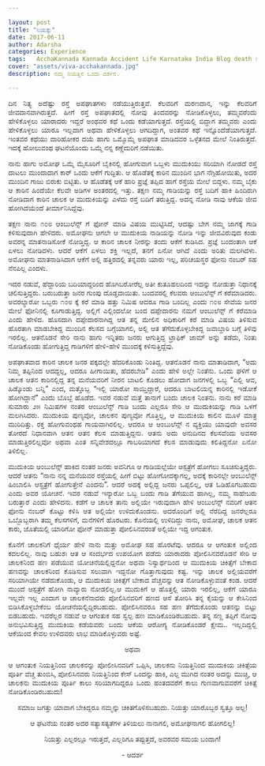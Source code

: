 ```yaml
---

layout: post
title: "ನಿಯತ್ತು"
date: 2017-06-11
author: Adarsha
categories: Experience
tags:	AcchaKannada Kannada Accident Life Karnataka India Blog death saavu end neeyattu 
cover: "assets/viva-acchakannada.jpg"
description: ನಮ್ಮ ನಿಯತ್ತಿನ ಒಂದು ದರ್ಶನ.

---
```


<p align ="justify">ದಿನ ನಿತ್ಯ ಅದೆಷ್ಟು ರಸ್ತೆ ಅಪಘಾತಗಳು ನಡೆಯುತ್ತಿರುತ್ತವೆ. ಕೆಲವರಿಗೆ ಮರಣದಾನ, ಇನ್ನು ಕೆಲವರಿಗೆ ಜೀವದಾನವಾಗಿರುತ್ತದೆ. ಹೀಗೆ ರಸ್ತೆ ಅಪಘಾತದಲ್ಲಿ ನೋವು ತಿಂದವರನ್ನು ನೋಡಿಕೊಳ್ಳಲು, ತಮ್ಮವರೆಂದು ಹೇಳಿಕೊಳ್ಳಲು ಯಾರಾದರು ಇದ್ದರೆ ಅಂಥವರ ಕಥೆ ಒಂದು ಕಡೆಯಾಗುತ್ತದೆ. ರಸ್ತೆಯಲ್ಲಿ ಬಿದ್ದಾಗ ತಮ್ಮವರು ಎಂದು ಹೇಳಿಕೊಳ್ಳಲು ಯಾರೂ ಇಲ್ಲದಾಗ ಅಥವಾ ಹೇಳಿಕೊಳ್ಳಲು ಆಗದಿದ್ದಾಗ, ಅಂತವರ ಕಥೆ ಇನ್ನೊಂದೆಡೆಯಾಗುತ್ತದೆ. ಇಂತವರ ಕಥೆಯು ದಾರಿಹೋಕರ ದಯೆ ಹಾಗು ಒಮ್ಮೊಮ್ಮೆ ಅಪಘಾತ ಮಾಡಿದವರ ಒಳ್ಳೆತನದ ಮೇಲೆ ನಿಂತಿರುತ್ತದೆ. ಇದಕ್ಕೆ ಹೋಲುವಂಥ ಘಟನೆಯೊಂದು ಒಮ್ಮೆ ನನ್ನ ಕಣ್ಣೆದುರಿಗೆ ನಡೆಯಿತು.</p>

<p align ="justify">ನಾನು ಹಾಗು ಅಮೋಘ ಒಮ್ಮೆ ಮೈಸೂರಿಗೆ ಬೈಕಿನಲ್ಲಿ ಹೋಗುವಾಗ ಒಬ್ಬಳು ಮುದುಕಿಯು ಸರಿಯಾಗಿ ನೋಡದೆ ರಸ್ತೆ ದಾಟಲು ಮುಂದಾದಾಗ ಕಾರ್ ಒಂದು ಆಕೆಗೆ ಗುದ್ದಿತು. ಆ ಹೊಡೆತಕ್ಕೆ ಕಾರಿನ ಮುಂದಿನ ಭಾಗ ನೆಗ್ಗಿಹೋಯಿತು, ಅದರ ಮುಂದಿನ ಗಾಜು ಬಿರುಕು ಬಿಟ್ಟಿತು. ಆ ಹೊಡೆತಕ್ಕೆ ಆಕೆ ಹಾರಿ ಪ್ರಜ್ಞೆ ತಪ್ಪಿದ ಹಾಗೆ ರಸ್ತೆಯ ಮೇಲೆ ಬಿದ್ದಳು. ನಮ್ಮ ಬೈಕು ಆ ಕಾರಿನ ಹಿಂದೆಯೇ ಕೆಲವೇ ಅಡಿಗಳ ಅಂತರದಲ್ಲಿ ಇತ್ತು. ತಕ್ಷಣ ನಮ್ಮ ಗಾಡಿಯನ್ನು ರಸ್ತೆ ಬದಿಗೆ ಹಾಕಿ ಹಿಂದಿರುಗಿ ನೋಡಿದಾಗ ಕಾರಿನ ಚಾಲಕ ಆ ಮುದುಕಿಯನ್ನು ಎಳೆದು ರಸ್ತೆ ಬದಿಗೆ ತರುತ್ತಿದ್ದ. ಅದನ್ನ ನೋಡಿ ನಾವು ಆಕೆಯ ಜೀವ ಹೋಗಿದೆಯೆಂದೆ ತೀರ್ಮಾನಿಸಿದ್ದೆವು.</p>

<p align ="justify">ತಕ್ಷಣ ನಾನು ೧೦೮ ಆಂಬುಲೆನ್ಸ್ ಗೆ ಫೋನ್ ಮಾಡಿ ವಿಷಯ ಮುಟ್ಟಿಸಿದೆ, ಆದಷ್ಟು ಬೇಗ ನಮ್ಮ ಜಾಗಕ್ಕೆ ಗಾಡಿ ಕಳಿಸುವುದಾಗಿ ಹೇಳಿದರು. ಅಮೋಘನು ಆಗಲೇ ಆ ಮುದುಕಿಯ ನಾಡಿಯನ್ನು ನೋಡಿ ಇನ್ನು ಜೀವವಿರುವುದ ಕಂಡು ಅವರನ್ನ ಮಾತನಾಡಿಸೋಕೆ ನೋಡ್ತಿದ್ದ. ಆ ಕಾರಿನ ಚಾಲಕ ನೀರನ್ನು ತಂದು ಆಕೆಗೆ ಕುಡಿಸಿದ. ಪ್ರಜ್ಞೆ ಬಂದಂತಾಗಿ ಆಕೆ ಏಳಲು ನೋಡಿದಳು. ಆದರೆ ಆಕೆಗೆ ಏಳಲು ಶಕ್ತಿ ಇಲ್ಲದೆ, ತನಗೆ ಏನೋ ಆಗಿದೆ ಎಂದು ಅರಿತು ಮಲಗಿದಳು. ಅಮೋಘನು ಮಾತನಾಡಿಸಿದಾಗ ಆಕೆಗೆ ಅಲ್ಲಿ ಹತ್ತಿರದಲ್ಲಿ ತನ್ನವರು ಯಾರು ಇಲ್ಲ, ಪರಿಚಯಸ್ಥರ ಫೋನು ನಂಬರ್ ಸಹ ನೆನಪಿಲ್ಲ ಎಂದಳು.</p>

<p align ="justify">ಇದರ ನಡುವೆ, ಹೆದ್ದಾರಿಯ ಬದಿಯಾದ್ದರಿಂದ ಹೊಗಿಬರೋರೆಲ್ಲ ಅತೀ ಕುತೂಹಲದಿಂದ ಇದನ್ನು ನೋಡುತ್ತಾ ನಿಧಾನಕ್ಕೆ ಚಲಿಸುತ್ತಿದ್ದರು. ಬರುಬರುತ್ತಾ ಜನರ ಗುಂಪು ದೊಡ್ಡದಾಯಿತು. ಬಂದವರಲ್ಲಿ ಕೆಲವರು ಆಂಬುಲೆನ್ಸ್ ಗೆ ಕರೆಮಾಡಿದರು. ಅವರಲ್ಯಾರೋ ಒಬ್ಬರು ೧೦೮ ಕ್ಕೆ ಕರೆ ಮಾಡಿ ಹತ್ತು ನಿಮಿಷ ಆದರೂ ಗಾಡಿ ಬಂದಿಲ್ಲ ಎಂದು ೧೦೮ ಸೇವೆಯ ಜನರ ಮೇಲೆ ಫೋನಿನಲ್ಲಿ ಕೂಗಾಡುತ್ತಿದ್ದ. ಅಲ್ಲಿಗೆ ಎಲ್ಲಿಂದಲೋ ಬಂದ ದಪ್ಪೇದಾರನು ನಮಗೆ ಆಂಬುಲೆನ್ಸ್ ಗೆ ಕರೆಮಾಡಿ ಎಂದು ಹೇಳಿದ. ಹೊಸದಾಗಿ ದಪ್ಪೇದಾರನಾಗಿದ್ದ ಆತ ತನ್ನ ಮೇಲಿನ ಅಧಿಕಾರಿಗೆ ಕರೆ ಮಾಡಿ ವಿಷಯ ತಿಳಿಸುವ ಹೊರತಾಗಿ ಮಾಡಬೇಕಿದ್ದ ಮುಂದಿನ ಕೆಲಸದ ಬಗ್ಗೆಯಾಗಲಿ, ಅಲ್ಲಿ ಆತ ತೆಗೆದುಕೊಳ್ಳಬೇಕಿದ್ದ ಜವಾಬ್ದಾರಿ ಬಗ್ಗೆ ತಿಳಿವು ಇರಲಿಲ್ಲ. ಆತನೊಡನೆ ಸೇರಿ ನಾನು ಹಾಗು ಇನ್ನಿತರು ಜನರು ಆಗುತ್ತಿದ್ದ ಟ್ರಾಫಿಕ್ ಜಾಮ್ ಅನ್ನು ತಡೆದು, ನಿಂತು ನೋಡಿಕೊಂಡು ಹೋಗುತ್ತಿದ್ದ ಗಾಡಿಗಳಿಗೆ ಹೇಳಿ-ಹೇಳಿ ಮುಂದಕ್ಕೆ ಕಳಿಸುತ್ತಿದ್ದೆವು.</p>

<p align ="justify">ಅಪಘಾತವಾದ ಕಾರಿನ ಚಾಲಕ ಜನರ ಪಕ್ಕದಲ್ಲೇ ಹೆದರಿಕೊಂಡು ನಿಂತಿದ್ದ. ಆತನೊಡನೆ ನಾನು ಮಾತಾಡಿದಾಗ, “ಅದು ನಿಮ್ಮ ತಪ್ಪಿನಿಂದ ಆದದ್ದಲ್ಲ, ಆದರೂ ಹೀಗಾಯಿತು, ಹೆದರಬೇಡಿ” ಎಂದು ಹೇಳಿ ಅಲ್ಲೇ ನಿಂತೆನು. ಒಂದು ಘಳಿಗೆ ಆ ಚಾಲಕ ಆತನ ಕಾರಿನಲ್ಲಿದ್ದ ತನ್ನ ಮನೆಯವರಿಗೆ ನೀರನ ಬಾಟಲಿ ಕೊಡಲು ಹೋದಾಗ ಜನಗಳಲ್ಲಿ ಒಬ್ಬ “ಎಲ್ಲಿ ಆವ, ಹಿಡ್ಕೊಂಡು ಬನ್ನಿ” ಎಂದ, ಮತ್ತೊಬ್ಬ “ಇಲ್ಲಿ ಯಾರೋ ಸಾಯ್ತಿದ್ದಾರೆ, ಆದರೂ ಬಾಟಲಿಯನ್ನ ಕಾರಿನಲ್ಲಿ ಇಡೋಕೆ ಹೋಗಿದ್ದಾನೆ” ಎಂದು ಬೊಬ್ಬೆ ಹೊಡೆದ. ಇವರ ನಡುವೆ ಮತ್ತೆ ತಾನಾಗೆ ಬಂದು ಚಾಲಕ ನಿಂತನು. ನಾನು ಕರೆ ಮಾಡಿ ಸುಮಾರು ೨೫ ನಿಮಿಷಗಳ ನಂತರ ಆಂಬುಲೆನ್ಸ್ ಗಾಡಿ ಬಂದು ಎಲ್ಲರೂ ಸೇರಿ ಆ ಮುದುಕಿಯನ್ನು ಗಾಡಿ ಒಳಗೆ ಮಲಗಿಸಿದರು. ಮುದುಕಿಯ ಪುಣ್ಯವೋ, ಚಾಲಕನ ಪುಣ್ಯವೋ ಗೊತ್ತಿಲ್ಲ, ಆ ಮುದುಕಿಯ ಕಾಲಿನ ಮೂಳೆ ಮಾತ್ರ ಮುರಿದಿತ್ತು. ರಕ್ತ ಹೋಗುವಂಥಹ ಗಾಯವಾಗಿರಲಿಲ್ಲ. ಆದರೂ ಆ ಆಂಬುಲೆನ್ಸ್ ನ ವ್ಯಕ್ತಿಯು ಯಾವುದೇ ಅವಸರ ತೋರದೆ ನಿಧಾನವಾಗಿ ಆತನ ಆತನ ಕೆಲಸ ಮಾಡುತ್ತಿದ್ದನು. ಆತನು ಅದು ಅನುದಿನದ ಕೆಲಸವೆಂದು ಅವಸರ ಮಾಡುತ್ತಿರಲಿಲ್ಲವೋ ಅಥವಾ ಎಂತ ಸನ್ನಿವೇಶದಲ್ಲೂ ಗಾಬರಿಯಾಗದೆ ಕೆಲಸ ಮಾಡುವುದು ಕಲಿತಿದ್ದನೋ ಏನೋ ತಿಳಿಲಿಲ್ಲ.</p>

<p align ="justify">ಮುದುಕಿಯ ಆಂಬುಲೆನ್ಸ್ ಹಾಕಿದ ನಂತರ ಜನರು ಅವನಿಗೂ ಆ ಗಾಡಿಯಲ್ಲೆಯೇ ಆಸ್ಪತ್ರೆಗೆ ಹೋಗಲು ಸೂಚಿಸುತ್ತಿದ್ದರು. ಆದರೆ ಆತನು “ನಾನು ನನ್ನ ಮನೆಯವರ ರಸ್ತೆಯಲ್ಲಿ ಹೀಗೆ ಬಿಟ್ಟು ಹೋಗೋದಕ್ಕಾಗಲ್ಲ, ಅದಕ್ಕೆ ಕಾರಿನಲ್ಲೇ ಆಂಬುಲೆನ್ಸ್ ಹಿಂಬಾಲಿಸಿ ಆಸ್ಪ್ರತ್ರೆಗೆ ಹೋಗುತ್ತೇನೆ ಎಂದನು”. ಆದರೆ ಅದಕ್ಕೆ ಅಲ್ಲಿದ್ದ ಜನರು ಒಪ್ಪಲಿಲ್ಲ, ಆತ ಓಡಿಹೊಗಬಹುದು ಎಂದು ಅವರ ಯೋಚನೆ. ಇವರ ನಡುವೆ ಇನ್ಯಾರೋ ಒಬ್ಬ ಬಂದು ಗಾಡಿ ತೆಗೆಯುವ ಹಾಗಿಲ್ಲ, ನಮ್ಮ ಸಾಹೇಬರು ಬರುತ್ತಾರೆ ಎಂದು ಹೇಳಿದನು. ಕಡೆಗೆ ಆ ಚಾಲಕ ತಾನು ಅಲ್ಲಿಯೇ ಇರುವುದಾಗಿ ಹೇಳಿ ಆಂಬುಲೆನ್ಸ್ ನವರಿಗೆ ಆತನ ಫೋನು ನಂಬರ್ ಕೊಟ್ಟು ಕಳಿಸಿ ಆತ ಅಲ್ಲಿಯೇ ಉಳಿದುಕೊಂಡನು. ಅದರೊಂದಿಗೆ ಅಲ್ಲಿ ನೆರೆದಿದ್ದ ಜನರೆಲ್ಲರೂ ಒಬ್ಬೊಬ್ಬರಾಗಿ ತಮ್ಮ ಕೆಲಸಗಳಿಗೆ, ಮನೆಗಳಿಗೆ ಹೊರಟರು. ಕೊನೆಯಲ್ಲಿ ಉಳಿದಿದ್ದು ನಾನು, ಅಮೋಘ, ಚಾಲಕ ಆತನ ಕಾರು, ಜೊತೆಯಲ್ಲಿ ಯಾರಿಗೋ ಫೋನ್ ಮಾಡುತ್ತಾ ಪೋಲಿಸಿನವರಂತೆ ಅಲ್ಲಿಯೇ ಇದ್ದ ಆಗಂತುಕ.</p>

<p align ="justify">ಕೊನೆಗೆ ಚಾಲಕನಿಗೆ ಧೈರ್ಯ ಹೇಳಿ ನಾನು ಮತ್ತು ಅಮೋಘ ಸಹ ಹೊರಟೆವು. ಆದರೂ ಆ ಆಗಂತುಕ ಅಲ್ಲಿಂದ ಕದಲಲಿಲ್ಲ. ನಾವು ಬಹುಶಃ ಆತ ಆ ಸಂದರ್ಭದ ಉಪಯೋಗ ಪಡೆದು ಯಾರಾದರು ಪೋಲಿಸಿನವರೊಡನೆ ಸೇರಿ ಆ ಚಾಲಕನಿಂದ ಹಣ ಪಡೆಯುವ ಯೋಚನೆಯಲ್ಲಿದ್ದನೋ ಅಥವಾ ನಿಸ್ವಾರ್ಥದಿಂದ ಆ ಮುದುಕಿಯ ಚಿಕಿತ್ಸೆಗೆ ಬೇಕಾದ ಹಣವನ್ನು ಚಾಲಕನಿಂದ ಕೊಡಿಸುವ ಸಲುವಾಗಿ ಇದ್ದನೋ ಗೊತ್ತಾಗುವುದು ಕಷ್ಟ. ಇನ್ನು ಚಾಲಕ ಅಲ್ಲಿಯವರೆಗೆ ಸರಿಯಾಗಿಯೇ ನಡೆದುಕೊಂಡು, ಆ ಮುದುಕಿಯ ಚಿಕಿತ್ಸೆಗೆ ಬೇಕಾದ ವೆಚ್ಚವನ್ನು ಆತ ನೋಡಿಕೊಳ್ಳುವಂತೆ ಕಂಡ. ಆದರೆ ಮುಂದೆ ಆಸ್ಪತ್ರೆಗೆ ಹೋಗಿ ನಾವ್ಯಾರು ನೋಡಲಿಲ್ಲ.ಆ ಮುದುಕಿಗೆ ಆ ಹೊತ್ತಲ್ಲಿ ಯಾರು ಇರಲಿಲ್ಲ, ಆಕೆಗೆ ಯಾರೂ ಇಲ್ಲವೇ ಇಲ್ಲ ಎಂದಾಗ ಆ ಚಾಲಕನೆನಾದರು ಪೋಲಿಸಿನವರಿಗೆ ಹಣದ ಆಸೆ ತೋರಿಸಿ ತನ್ನ ಕೈಯನ್ನು ಆ ಕೇಸಿನಿಂದ ಬಿಡಿಸಿಕೊಳ್ಳಬೇಕೆಂಬ ಯೋಚನೆಯಲ್ಲಿದ್ದಿರಬಹುದು. ಪೋಲಿಸಿನವರೂ ಸಹ ಹಣ ತೆಗೆದುಕೊಂಡು ಆತನನ್ನು ಬಿಟ್ಟು ಬಿಡಬಹುದು. ಇವರೆಲ್ಲರ ನಡುವೆ ಆ ಆಗಂತುಕ ಸಹ ಸ್ವಲ್ಪ ಹಣ ಮಾಡಿಕೊಂಡಿರಬಹುದು. ತನ್ನ ಸಣ್ಣ ತಪ್ಪಿಗೆ ನೋವು ಅನುಭವಿಸುತ್ತಿದ್ದ ಮುದುಕಿಯ ಕಡೆಯವರು ಬಂದು ಆಕೆಯ ಆರೋಗ್ಯ ನೋಡಿಕೊಂಡರೆ ಕ್ಷೇಮ.. ಇಲ್ಲದಿದ್ದಲ್ಲಿ ಆಕೆಯಿಂದ ಕೇವಲ ಉಳಿದವರು ಲಾಭ ಮಾಡಿಕೊಳ್ಳುವರು ಅಷ್ಟೆ.</p>

<p align ="center">ಅಥವಾ</p>

<p align ="justify">ಆ ಆಗಂತುಕ ನಿಯತ್ತಿನಿಂದ ಚಾಲಕನನ್ನು ಪೋಲೀಸಿನವರಿಗೆ ಒಪ್ಪಿಸಿ, ಚಾಲಕನು ನಿಯತ್ತಿನಿಂದ ಮುದುಕಿಯ ಚಿಕಿತ್ಸೆಯ ಪೂರ್ತಿ ವೆಚ್ಚ ತುಂಬಿಸಿ, ಪೋಲಿಸಿನವರು ನಿಯತ್ತಿನಿಂದ ಕೇಸ್ ಒಂದನ್ನು ಹಾಕಿ, ಎಲ್ಲ ಮುಗಿದ ನಂತರ ಅದನ್ನು ಮುಚ್ಚಿ, ಆ ಚಾಲಕನು ಮುದುಕಿಯ ಪೂರ್ತಿ ಕಾಲು ಸರಿಯಾಗದಿದ್ದರೂ ಒಂದು ಹಂತದವರೆಗೆ ಕಾಲು ಗುಣವಾಗುವವರೆಗೆ ಚಿಕಿತ್ಸೆ ನೋಡಿಕೊಂಡಿರಬಹುದು!</p>

<p align ="center">ಸಮಾಜ ಜಗತ್ತು ಯಾವಾಗ ಬೇಕಿದ್ದರೂ ನಮ್ಮನ್ನು ಚಕಿತಗೊಳಿಸಬಹುದು. ನಿಯತ್ತು ಯಾರೊಬ್ಬರ ಸ್ವತ್ತೂ ಅಲ್ಲ!</p>

<p align ="center">ಆ ಘಟನೆಯ ನಂತರ ಅದರ ಸತ್ಯಾಸತ್ಯತೆಗಳ ತಿಳಿಯಲು ನಾನಾಗಲಿ, ಅಮೋಘನಾಗಲಿ ಹೋಗಲಿಲ್ಲ!</p>

<p align ="center">ನಿಯತ್ತು ಎಲ್ಲರಲ್ಲೂ ಇರುತ್ತದೆ, ಎಲ್ಲರಿಗೂ ತಪ್ಪುತ್ತದೆ, ಅವರವರ ಸಮಯ ಬಂದಾಗ!</p>

<p align ="center">- ಆದರ್ಶ</p>

